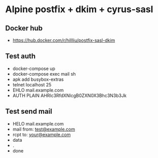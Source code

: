 Alpine postfix + dkim + cyrus-sasl
======

## Docker hub
  * https://hub.docker.com/r/hillliu/postfix-sasl-dkim

## Test auth
  * docker-compose up
  * docker-compose exec mail sh 
  * apk add busybox-extras
  * telnet localhost 25
  * EHLO mail.example.com
  * AUTH PLAIN AHRlc3RfdXNlcgB0ZXN0X3Bhc3N3b3Jk

## Test send mail
  * HELO mail.example.com
  * mail from: test@example.com
  * rcpt to: your@example.com 
  * data
  * .
  * done

